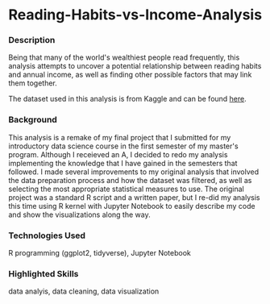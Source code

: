 # Reading-Habits-vs-Income-Analysis

### Description
Being that many of the world's wealthiest people read frequently, this analysis attempts to uncover a potential relationship between reading habits and annual income, as well as finding other possible factors that may link them together.

The dataset used in this analysis is from Kaggle and can be found [here](https://www.kaggle.com/datasets/vipulgote4/reading-habit-dataset?datasetId=856212&sortBy=dateRun&tab=bookmarked%21%5Bimage.png%5D%28attachment%3Aimage.png%29).

### Background
This analysis is a remake of my final project that I submitted for my introductory data science course in the first semester of my master's program. Although I receieved an A, I decided to redo my analysis implementing the knowledge that I have gained in the semesters that followed. I made several improvements to my original analysis that involved the data preparation process and how the dataset was filtered, as well as selecting the most appropriate statistical measures to use. The original project was a standard R script and a written paper, but I re-did my analysis this time using R kernel with Jupyter Notebook to easily describe my code and show the visualizations along the way.

### Technologies Used
R programming (ggplot2, tidyverse), Jupyter Notebook

### Highlighted Skills
data analyis, data cleaning, data visualization
